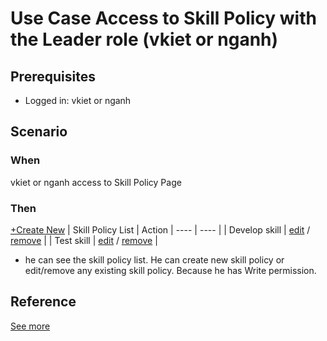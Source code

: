 # Use Case Access to Skill Policy with the Leader role (vkiet or nganh)

## Prerequisites 
- Logged in: vkiet or nganh

## Scenario 
### When
vkiet or nganh access to Skill Policy Page &nbsp;

### Then 
[+Create New]()
| Skill Policy List | Action
| ---- | ---- |
| Develop skill | [edit]() / [remove]() |
| Test skill | [edit]() / [remove]() |

- he can see the skill policy list. He can create new skill policy or edit/remove any existing skill policy. Because he has Write permission.

## Reference 
[See more](d1_pms_role_group.md)
